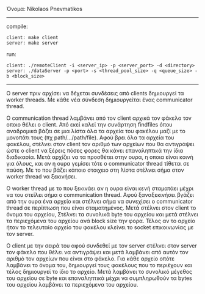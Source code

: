 Όνομα: Nikolaos Pnevmatikos

-------------------------------------------------------------------------------------------------

compile:

    client: make client
    server: make server

run:

    client: ./remoteClient -i <server_ip> -p <server_port> -d <directory>
    server: ./dataServer -p <port> -s <thread_pool_size> -q <queue_size> -b <block_size>

-------------------------------------------------------------------------------------------------

O server πριν αρχίσει να δέχεται συνδέσεις από clients δημιουργεί τα worker threads.
Με κάθε νέα σύνδεση δημιουργείται ένας communicator thread.

Ο communication thread λαμβάνει από τον client αρχικά τον φάκελο τον οποιο θέλει ο client.
Από εκεί καλεί την συνάρτηση findfiles όπου αναδρομικά βάζει σε μια λίστα όλα τα αρχεία του φακέλου μαζί με το μονοπάτι τους (πχ path/.../path/file). Αφού βρει όλα τα αρχεία του φακέλου, στέλνει στον client τον αριθμό των αρχείων που θα αντιγράψει ώστε ο client να ξέρεις πόσες φορες θα κάνει επαναληπτικά την ίδια διαδικασία. Μετά αρχίζει να τα προσθέτει στην ουρα, η οποια είναι κοινή για όλους, και αν η ουρα γεμίσει τότε ο communicator thread τίθεται σε παύση. Με το που βάζει κάποιο στοιχειο στη λίστα στέλνει σήμα στον worker thread να ξεκινήσει.

Ο worker thread με το που ξεκινάει αν η ουρα είναι κενή σταματάει μέχρι να του στείλει σήμα ο communication thread. Αφού ξαναξεκινήσει βγάζει από την ουρα ένα αρχείο και στέλνει σήμα να συνεχίσει ο communicator thread σε περίπτωση που είναι σταματημένος. Μετά στέλνει στον client το όνομα του αρχείου, Στέλνει τα συνολικά byte του αρχείου και μετά στέλνει τα περιεχόμενα του αρχείου ανά block size την φορα. Τέλος αν το αρχείο ήταν το τελευταίο αρχείο του φακέλου κλείνει το socket επικοινωνίας με τον server.

Ο client με την σειρά του αφού συνδεθεί με τον server στέλνει στον server τον φάκελο που θέλει να αντιγράψει και μετά λαμβάνει από αυτόν τον αριθμό τον αρχείων που είναι στο φάκελο. Για κάθε αρχείο οπότε λαμβάνει το όνομα του, δημιουργεί τους φακέλους που το περιέχουν και τέλος δημιουργεί το ίδιο το αρχείο. Μετά λαμβάνει το συνολικό μέγεθος του αρχείου σε byte και επαναληπτικά μέχρι να συμπληρωθούν τα bytes του αρχείου λαμβάνει τα περιεχόμενα του αρχείου.




